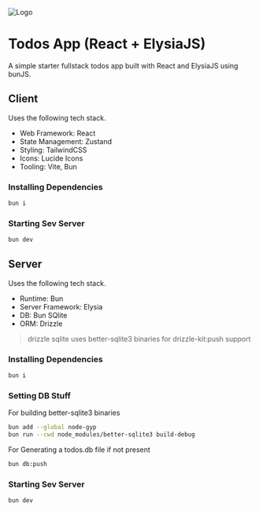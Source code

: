 ![Logo](https://raw.github.com/tanishqmanuja/todos-react-elysia/main/assets/banner.png?maxAge=2592000)

# Todos App (React + ElysiaJS)

A simple starter fullstack todos app built with React and ElysiaJS using bunJS.

## Client

Uses the following tech stack.

- Web Framework: React
- State Management: Zustand
- Styling: TailwindCSS
- Icons: Lucide Icons
- Tooling: Vite, Bun

### Installing Dependencies

```sh
bun i
```

### Starting Sev Server

```sh
bun dev
```

## Server

Uses the following tech stack.

- Runtime: Bun
- Server Framework: Elysia
- DB: Bun SQlite
- ORM: Drizzle

> drizzle sqlite uses better-sqlite3 binaries for drizzle-kit:push support

### Installing Dependencies

```sh
bun i
```

### Setting DB Stuff

For building better-sqlite3 binaries

```sh
bun add --global node-gyp
bun run --cwd node_modules/better-sqlite3 build-debug
```

For Generating a todos.db file if not present

```sh
bun db:push
```

### Starting Sev Server

```sh
bun dev
```
